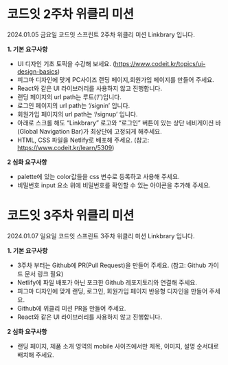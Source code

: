 # 코드잇 2주차 위클리 미션

2024.01.05 금요일
코드잇 스프린트 2주차 위클리 미션 Linkbrary 입니다.

**1. 기본 요구사항**

- UI 디자인 기초 토픽을 수강해 보세요. (https://www.codeit.kr/topics/ui-design-basics)
- 피그마 디자인에 맞게 PC사이즈 랜딩 페이지,회원가입 페이지를 만들어 주세요.
- React와 같은 UI 라이브러리를 사용하지 않고 진행합니다.
- 랜딩 페이지의 url path는 루트(‘/’)입니다.
- 로그인 페이지의 url path는 ‘/signin’ 입니다.
- 회원가입 페이지의 url path는 ‘/signup’ 입니다.
- 아래로 스크롤 해도 “Linkbrary” 로고와 “로그인” 버튼이 있는 상단 네비게이션 바(Global Navigation Bar)가 최상단에 고정되게 해주세요.
- HTML, CSS 파일을 Netlify로 배포해 주세요. (참고: https://www.codeit.kr/learn/5309)

**2 심화 요구사항**

- palette에 있는 color값들을 css 변수로 등록하고 사용해 주세요.
- 비밀번호 input 요소 위에 비밀번호를 확인할 수 있는 아이콘을 추가해 주세요.

# 코드잇 3주차 위클리 미션

2024.01.07 일요일
코드잇 스프린트 3주차 위클리 미션 Linkbrary 입니다.

**1. 기본 요구사항**

- 3주차 부터는 Github에 PR(Pull Request)을 만들어 주세요. (참고: Github 가이드 문서 링크 필요)
- Netlify에 파일 배포가 아닌 포크한 Github 레포지토리와 연결해 주세요.
- 피그마 디자인에 맞게 랜딩, 로그인, 회원가입 페이지 반응형 디자인을 만들어 주세요.
- Github에 위클리 미션 PR을 만들어 주세요.
- React와 같은 UI 라이브러리를 사용하지 않고 진행합니다.

**2 심화 요구사항**

- 랜딩 페이지, 제품 소개 영역의 mobile 사이즈에서만 제목, 이미지, 설명 순서대로 배치해 주세요.
